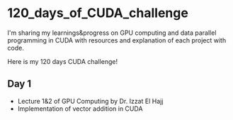 # 120_days_of_CUDA_challenge
I'm sharing my learnings&progress on GPU computing and data parallel programming in CUDA with resources and explanation of each project with code.  

Here is my 120 days CUDA challenge!

## Day 1
- Lecture 1&2 of GPU Computing by Dr. Izzat El Hajj
- Implementation of vector addition in CUDA